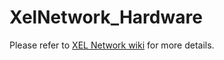 # XelNetwork_Hardware
Please refer to [XEL Network wiki](http://xelnetwork.robotis.com) for more details.
